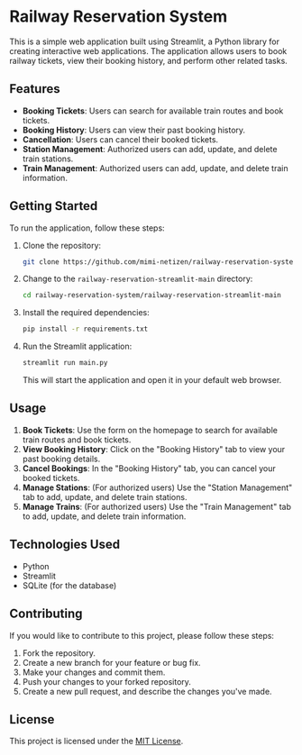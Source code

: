 # Railway Reservation System

This is a simple web application built using Streamlit, a Python library for creating interactive web applications. The application allows users to book railway tickets, view their booking history, and perform other related tasks.

## Features

- **Booking Tickets**: Users can search for available train routes and book tickets.
- **Booking History**: Users can view their past booking history.
- **Cancellation**: Users can cancel their booked tickets.
- **Station Management**: Authorized users can add, update, and delete train stations.
- **Train Management**: Authorized users can add, update, and delete train information.

## Getting Started

To run the application, follow these steps:

1. Clone the repository:

   ```bash
   git clone https://github.com/mimi-netizen/railway-reservation-system.git
   ```

2. Change to the `railway-reservation-streamlit-main` directory:

   ```bash
   cd railway-reservation-system/railway-reservation-streamlit-main
   ```

3. Install the required dependencies:

   ```bash
   pip install -r requirements.txt
   ```

4. Run the Streamlit application:

   ```bash
   streamlit run main.py
   ```

   This will start the application and open it in your default web browser.

## Usage

1. **Book Tickets**: Use the form on the homepage to search for available train routes and book tickets.
2. **View Booking History**: Click on the "Booking History" tab to view your past booking details.
3. **Cancel Bookings**: In the "Booking History" tab, you can cancel your booked tickets.
4. **Manage Stations**: (For authorized users) Use the "Station Management" tab to add, update, and delete train stations.
5. **Manage Trains**: (For authorized users) Use the "Train Management" tab to add, update, and delete train information.

## Technologies Used

- Python
- Streamlit
- SQLite (for the database)

## Contributing

If you would like to contribute to this project, please follow these steps:

1. Fork the repository.
2. Create a new branch for your feature or bug fix.
3. Make your changes and commit them.
4. Push your changes to your forked repository.
5. Create a new pull request, and describe the changes you've made.

## License

This project is licensed under the [MIT License](LICENSE).

